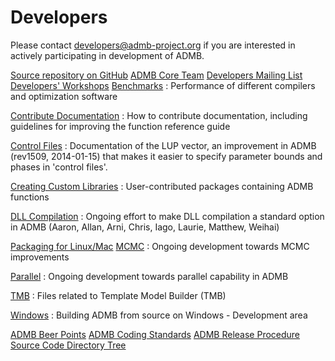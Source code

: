 #  Developers

Please contact developers@admb-project.org if you are interested in actively participating in development of ADMB.

[Source repository on GitHub][1]
[ADMB Core Team][2]
[Developers Mailing List][3]
[Developers' Workshops][4]
[Benchmarks][5]
:  Performance of different compilers and optimization software

[Contribute Documentation][6]
:  How to contribute documentation, including guidelines for improving the function reference guide

[Control Files][7]
:  Documentation of the LUP vector, an improvement in ADMB (rev1509, 2014-01-15) that makes it easier to specify parameter bounds and phases in 'control files'.

[Creating Custom Libraries][8]
:  User-contributed packages containing ADMB functions

[DLL Compilation][9]
:  Ongoing effort to make DLL compilation a standard option in ADMB (Aaron, Allan, Arni, Chris, Iago, Laurie, Matthew, Weihai)

[Packaging for Linux/Mac][10]
[MCMC][11]
:  Ongoing development towards MCMC improvements

[Parallel][12]
:  Ongoing development towards parallel capability in ADMB

[TMB][13]
:  Files related to Template Model Builder (TMB)

[Windows][14]
:  Building ADMB from source on Windows - Development area

[ADMB Beer Points][15]
[ADMB Coding Standards][16]
[ADMB Release Procedure ][17]
[Source Code Directory Tree ][18]



[1]: https://github.com/admb-project/admb
[2]: core-team.md
[3]: developers-mailing-list.md
[4]: workshop.md
[5]: benchmarks.md
[6]: contribute-documentation.md
[7]: ctl.md
[8]: packages.md
[9]: dll.md
[10]: packaging.md
[11]: mcmc.md
[12]: parallel.md
[13]: tmb.md
[14]: windows.md
[15]: beer-points.md
[16]: coding-standards.md
[17]: release-procedure.md
[18]: source-tree.md
